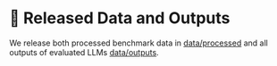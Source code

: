 # :open_file_folder: Released Data and Outputs

We release both processed benchmark data in [data/processed](../data/processed/) and all outputs of evaluated LLMs [data/outputs](../data/outputs/).
